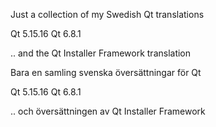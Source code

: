 Just a collection of my Swedish Qt translations

Qt 5.15.16
Qt 6.8.1

.. and the Qt Installer Framework translation


Bara en samling svenska översättningar för Qt

Qt 5.15.16
Qt 6.8.1

.. och översättningen av Qt Installer Framework
